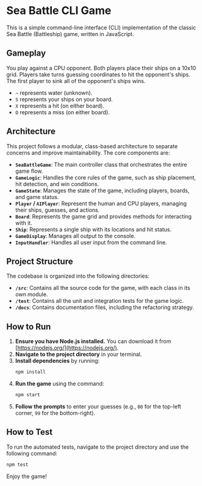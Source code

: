 # Sea Battle CLI Game

This is a simple command-line interface (CLI) implementation of the classic Sea Battle (Battleship) game, written in JavaScript.

## Gameplay

You play against a CPU opponent. Both players place their ships on a 10x10 grid. Players take turns guessing coordinates to hit the opponent's ships. The first player to sink all of the opponent's ships wins.

- `~` represents water (unknown).
- `S` represents your ships on your board.
- `X` represents a hit (on either board).
- `O` represents a miss (on either board).

## Architecture

This project follows a modular, class-based architecture to separate concerns and improve maintainability. The core components are:

- **`SeaBattleGame`**: The main controller class that orchestrates the entire game flow.
- **`GameLogic`**: Handles the core rules of the game, such as ship placement, hit detection, and win conditions.
- **`GameState`**: Manages the state of the game, including players, boards, and game status.
- **`Player` / `AIPlayer`**: Represent the human and CPU players, managing their ships, guesses, and actions.
- **`Board`**: Represents the game grid and provides methods for interacting with it.
- **`Ship`**: Represents a single ship with its locations and hit status.
- **`GameDisplay`**: Manages all output to the console.
- **`InputHandler`**: Handles all user input from the command line.

## Project Structure

The codebase is organized into the following directories:

- **`/src`**: Contains all the source code for the game, with each class in its own module.
- **`/test`**: Contains all the unit and integration tests for the game logic.
- **`/docs`**: Contains documentation files, including the refactoring strategy.

## How to Run

1.  **Ensure you have Node.js installed.** You can download it from [https://nodejs.org/](https://nodejs.org/).
2.  **Navigate to the project directory** in your terminal.
3.  **Install dependencies** by running:
    ```bash
    npm install
    ```
4.  **Run the game** using the command:
    ```bash
    npm start
    ```
5.  **Follow the prompts** to enter your guesses (e.g., `00` for the top-left corner, `99` for the bottom-right).

## How to Test

To run the automated tests, navigate to the project directory and use the following command:

```bash
npm test
```

Enjoy the game! 